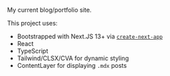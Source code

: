 My current blog/portfolio site.

This project uses:
- Bootstrapped with Next.JS 13+ via [`create-next-app`](https://github.com/vercel/next.js/tree/canary/packages/create-next-app)
- React
- TypeScript
- Tailwind/CLSX/CVA for dynamic styling
- ContentLayer for displaying `.mdx` posts
